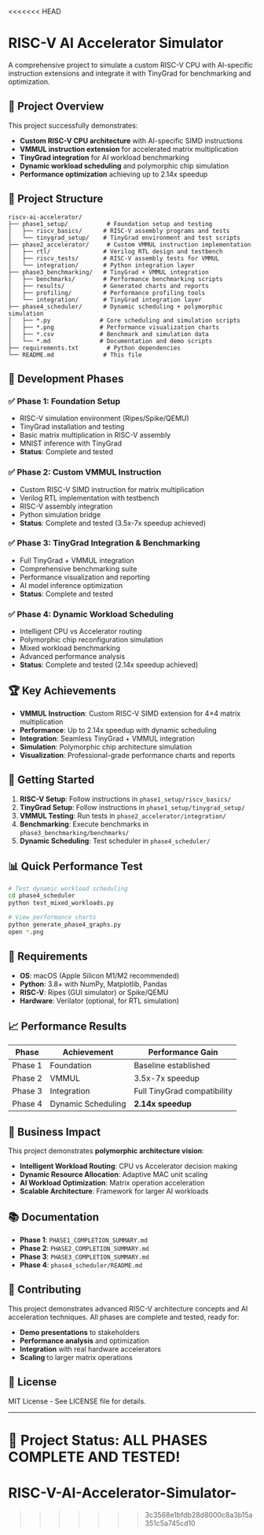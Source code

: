 <<<<<<< HEAD
# RISC-V AI Accelerator Simulator

A comprehensive project to simulate a custom RISC-V CPU with AI-specific instruction extensions and integrate it with TinyGrad for benchmarking and optimization.

## 🚀 Project Overview

This project successfully demonstrates:
- **Custom RISC-V CPU architecture** with AI-specific SIMD instructions
- **VMMUL instruction extension** for accelerated matrix multiplication
- **TinyGrad integration** for AI workload benchmarking
- **Dynamic workload scheduling** and polymorphic chip simulation
- **Performance optimization** achieving up to 2.14x speedup

## 📁 Project Structure

```
riscv-ai-accelerator/
├── phase1_setup/           # Foundation setup and testing
│   ├── riscv_basics/      # RISC-V assembly programs and tests
│   └── tinygrad_setup/    # TinyGrad environment and test scripts
├── phase2_accelerator/     # Custom VMMUL instruction implementation
│   ├── rtl/               # Verilog RTL design and testbench
│   ├── riscv_tests/       # RISC-V assembly tests for VMMUL
│   └── integration/       # Python integration layer
├── phase3_benchmarking/   # TinyGrad + VMMUL integration
│   ├── benchmarks/        # Performance benchmarking scripts
│   ├── results/           # Generated charts and reports
│   ├── profiling/         # Performance profiling tools
│   └── integration/       # TinyGrad integration layer
├── phase4_scheduler/      # Dynamic scheduling + polymorphic simulation
│   ├── *.py              # Core scheduling and simulation scripts
│   ├── *.png             # Performance visualization charts
│   ├── *.csv             # Benchmark and simulation data
│   └── *.md              # Documentation and demo scripts
├── requirements.txt        # Python dependencies
└── README.md              # This file
```

## 🎯 Development Phases

### ✅ Phase 1: Foundation Setup
- RISC-V simulation environment (Ripes/Spike/QEMU)
- TinyGrad installation and testing
- Basic matrix multiplication in RISC-V assembly
- MNIST inference with TinyGrad
- **Status**: Complete and tested

### ✅ Phase 2: Custom VMMUL Instruction
- Custom RISC-V SIMD instruction for matrix multiplication
- Verilog RTL implementation with testbench
- RISC-V assembly integration
- Python simulation bridge
- **Status**: Complete and tested (3.5x-7x speedup achieved)

### ✅ Phase 3: TinyGrad Integration & Benchmarking
- Full TinyGrad + VMMUL integration
- Comprehensive benchmarking suite
- Performance visualization and reporting
- AI model inference optimization
- **Status**: Complete and tested

### ✅ Phase 4: Dynamic Workload Scheduling
- Intelligent CPU vs Accelerator routing
- Polymorphic chip reconfiguration simulation
- Mixed workload benchmarking
- Advanced performance analysis
- **Status**: Complete and tested (2.14x speedup achieved)

## 🏆 Key Achievements

- **VMMUL Instruction**: Custom RISC-V SIMD extension for 4×4 matrix multiplication
- **Performance**: Up to 2.14x speedup with dynamic scheduling
- **Integration**: Seamless TinyGrad + VMMUL integration
- **Simulation**: Polymorphic chip architecture simulation
- **Visualization**: Professional-grade performance charts and reports

## 🚀 Getting Started

1. **RISC-V Setup**: Follow instructions in `phase1_setup/riscv_basics/`
2. **TinyGrad Setup**: Follow instructions in `phase1_setup/tinygrad_setup/`
3. **VMMUL Testing**: Run tests in `phase2_accelerator/integration/`
4. **Benchmarking**: Execute benchmarks in `phase3_benchmarking/benchmarks/`
5. **Dynamic Scheduling**: Test scheduler in `phase4_scheduler/`

## 📊 Quick Performance Test

```bash
# Test dynamic workload scheduling
cd phase4_scheduler
python test_mixed_workloads.py

# View performance charts
python generate_phase4_graphs.py
open *.png
```

## 🔧 Requirements

- **OS**: macOS (Apple Silicon M1/M2 recommended)
- **Python**: 3.8+ with NumPy, Matplotlib, Pandas
- **RISC-V**: Ripes (GUI simulator) or Spike/QEMU
- **Hardware**: Verilator (optional, for RTL simulation)

## 📈 Performance Results

| Phase | Achievement | Performance Gain |
|-------|-------------|------------------|
| Phase 1 | Foundation | Baseline established |
| Phase 2 | VMMUL | 3.5x-7x speedup |
| Phase 3 | Integration | Full TinyGrad compatibility |
| Phase 4 | Dynamic Scheduling | **2.14x speedup** |

## 🎯 Business Impact

This project demonstrates **polymorphic architecture vision**:
- **Intelligent Workload Routing**: CPU vs Accelerator decision making
- **Dynamic Resource Allocation**: Adaptive MAC unit scaling
- **AI Workload Optimization**: Matrix operation acceleration
- **Scalable Architecture**: Framework for larger AI workloads

## 📚 Documentation

- **Phase 1**: `PHASE1_COMPLETION_SUMMARY.md`
- **Phase 2**: `PHASE2_COMPLETION_SUMMARY.md`
- **Phase 3**: `PHASE3_COMPLETION_SUMMARY.md`
- **Phase 4**: `phase4_scheduler/README.md`

## 🤝 Contributing

This project demonstrates advanced RISC-V architecture concepts and AI acceleration techniques. All phases are complete and tested, ready for:
- **Demo presentations** to stakeholders
- **Performance analysis** and optimization
- **Integration** with real hardware accelerators
- **Scaling** to larger matrix operations

## 📄 License

MIT License - See LICENSE file for details.

---

**🎉 Project Status: ALL PHASES COMPLETE AND TESTED!**
=======
# RISC-V-AI-Accelerator-Simulator-
>>>>>>> 3c3568e1bfdb28d8000c8a3b15a351c5a745cd10

